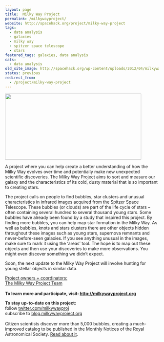 ```yaml
---
layout: page
title:  Milky Way Project
permalink: /milkywayproject/
website: http://spacehack.org/project/milky-way-project
tags:
  - data analysis
  - galaxies
  - milky way
  - spitzer space telescope
  - stars
featured_tags: galaxies, data analysis
cats:
  - data analysis
old_site_image: http://spacehack.org/wp-content/uploads/2012/04/milkywayproject.jpg
status: previous
redirect_from:
  - /project/milky-way-project
---
```


<div class = "scrape-from-old-wordpress">

<p><img title="" src="http://spacehack.org/wp-content/uploads/2012/04/milkywayproject_large.jpg" alt="" width="446" height="216" /></p>
<p>A project where you can help create a better understanding of how the Milky Way evolves over time and potentially make new unexpected scientific discoveries. The Milky Way Project aims to sort and measure our galaxy and the characteristics of its cold, dusty material that is so important to creating stars.</p>
<p>The project calls on people to find bubbles, star clusters and unusual characteristics in infrared images acquired from the Spitzer Space Telescope. These bubbles (or clouds) are part of the life cycle of stars &#8211; often containing several hundred to several thousand young stars. Some bubbles have already been found by a study that inspired this project. By finding more bubbles, you can help map star formation in the Milky Way. As well as bubbles, knots and stars clusters there are other objects hidden throughout these images such as young stars, supernova remnants and never-before-seen galaxies. If you see anything unusual in the images, make sure to mark it using the &#8216;areas&#8217; tool. The hope is to map out these objects and then use your discoveries to make more observations. You might even discover something we didn&#8217;t expect.</p>
<p>Soon, the next update to the Milky Way Project will involve hunting for young stellar objects in similar data.</p>
<p><span style="text-decoration: underline;">Project owners + coordinators:<br />
</span><a href="http://www.milkywayproject.org/team">The Milky Way Project Team</a><span style="text-decoration: underline;"><br />
<!--supplement--><br />
</span><strong>To learn more and participate, visit: <a href="http://milkywayproject.org">http://milkywayproject.org</a></strong></p>
<p><strong>To stay up-to-date on this project:</strong><br />
  follow <a href="http://twitter.com/milkywayproj">twitter.com/milkywayproj</a><br />
  subscribe to <a href="http://blog.milkywayproject.org/">blog.milkywayproject.org</a><br />
<!--supplement--><br />
Citizen scientists discover more than 5,000 bubbles, creating a much-improved catalog to be published in the Monthly Notices of the Royal Astronomical Society. <a href="http://www.bbc.co.uk/news/science-environment-16534434">Read about it</a>.</p>


</div>